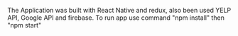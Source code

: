 The Application was built with React Native and redux, also been used YELP API, Google API and firebase. To run app use command "npm install" then "npm start"
